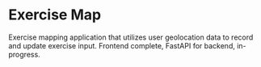 # Exercise Map

Exercise mapping application that utilizes user geolocation data to record and update exercise input. Frontend complete, FastAPI for backend, in-progress.
